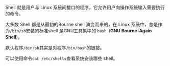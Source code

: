 Shell 就是用户与 Linux 系统间接口的程序，它允许用户向操作系统输入需要执行的命令。

大多数 Shell 都是从最初的Bourne shell 演变而来的，在 Linux 系统中，总是作为`/bin/sh`安装的标准shell 是GNU工具集中的 `bash `(**GNU Bourne-Again Shell**)。

默认程序`/bin/sh`其实是对程序`/bin/bash`的链接。

可以使用命令`cat /etc/shells`查看系统安装哪些 shell。